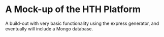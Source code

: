 # A Mock-up of the HTH Platform

A build-out with very basic functionality using the express generator,
and eventually will include a Mongo database.
